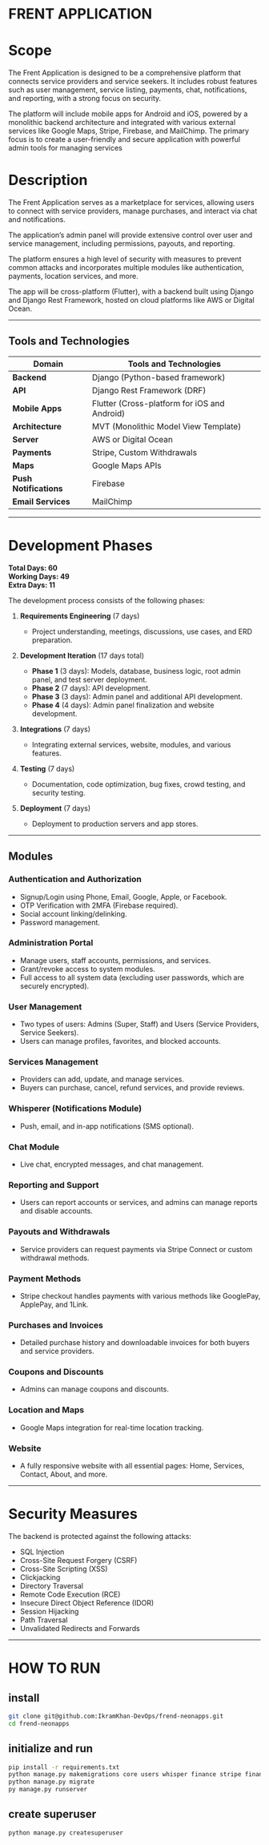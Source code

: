 
# FRENT APPLICATION


# Scope
The Frent Application is designed to be a comprehensive platform that connects service providers and service seekers. It includes robust features such as user management, service listing, payments, chat, notifications, and reporting, with a strong focus on security. 

The platform will include mobile apps for Android and iOS, powered by a monolithic backend architecture and integrated with various external services like Google Maps, Stripe, Firebase, and MailChimp. The primary focus is to create a user-friendly and secure application with powerful admin tools for managing services

# Description 
The Frent Application serves as a marketplace for services, allowing users to connect with service providers, manage purchases, and interact via chat and notifications. 

The application’s admin panel will provide extensive control over user and service management, including permissions, payouts, and reporting. 

The platform ensures a high level of security with measures to prevent common attacks and incorporates multiple modules like authentication, payments, location services, and more. 

The app will be cross-platform (Flutter), with a backend built using Django and Django Rest Framework, hosted on cloud platforms like AWS or Digital Ocean.
 

---
## Tools and Technologies

| Domain           | Tools and Technologies                      |
|------------------|---------------------------------------------|
| **Backend**       | Django (Python-based framework)             |
| **API**           | Django Rest Framework (DRF)                 |
| **Mobile Apps**   | Flutter (Cross-platform for iOS and Android)|
| **Architecture**  | MVT (Monolithic Model View Template)        |
| **Server**        | AWS or Digital Ocean                        |
| **Payments**      | Stripe, Custom Withdrawals                  |
| **Maps**          | Google Maps APIs                            |
| **Push Notifications** | Firebase                               |
| **Email Services**| MailChimp                                   |

---
# Development Phases


**Total Days: 60**  
**Working Days: 49**  
**Extra Days: 11**

The development process consists of the following phases:

1. **Requirements Engineering** (7 days)
   - Project understanding, meetings, discussions, use cases, and ERD preparation.

2. **Development Iteration** (17 days total)
   - **Phase 1** (3 days): Models, database, business logic, root admin panel, and test server deployment.
   - **Phase 2** (7 days): API development.
   - **Phase 3** (3 days): Admin panel and additional API development.
   - **Phase 4** (4 days): Admin panel finalization and website development.

3. **Integrations** (7 days)
   - Integrating external services, website, modules, and various features.

4. **Testing** (7 days)
   - Documentation, code optimization, bug fixes, crowd testing, and security testing.

5. **Deployment** (7 days)
   - Deployment to production servers and app stores.

---

## Modules

### Authentication and Authorization
- Signup/Login using Phone, Email, Google, Apple, or Facebook.
- OTP Verification with 2MFA (Firebase required).
- Social account linking/delinking.
- Password management.

### Administration Portal
- Manage users, staff accounts, permissions, and services.
- Grant/revoke access to system modules.
- Full access to all system data (excluding user passwords, which are securely encrypted).

### User Management
- Two types of users: Admins (Super, Staff) and Users (Service Providers, Service Seekers).
- Users can manage profiles, favorites, and blocked accounts.

### Services Management
- Providers can add, update, and manage services.
- Buyers can purchase, cancel, refund services, and provide reviews.

### Whisperer (Notifications Module)
- Push, email, and in-app notifications (SMS optional).

### Chat Module
- Live chat, encrypted messages, and chat management.

### Reporting and Support
- Users can report accounts or services, and admins can manage reports and disable accounts.

### Payouts and Withdrawals
- Service providers can request payments via Stripe Connect or custom withdrawal methods.

### Payment Methods
- Stripe checkout handles payments with various methods like GooglePay, ApplePay, and 1Link.

### Purchases and Invoices
- Detailed purchase history and downloadable invoices for both buyers and service providers.

### Coupons and Discounts
- Admins can manage coupons and discounts.

### Location and Maps
- Google Maps integration for real-time location tracking.

### Website
- A fully responsive website with all essential pages: Home, Services, Contact, About, and more.

---

# Security Measures

The backend is protected against the following attacks:

- SQL Injection
- Cross-Site Request Forgery (CSRF)
- Cross-Site Scripting (XSS)
- Clickjacking
- Directory Traversal
- Remote Code Execution (RCE)
- Insecure Direct Object Reference (IDOR)
- Session Hijacking
- Path Traversal
- Unvalidated Redirects and Forwards

---

# HOW TO RUN

## install

```bash
git clone git@github.com:IkramKhan-DevOps/frend-neonapps.git
cd frend-neonapps
```

## initialize and run

```bash
pip install -r requirements.txt
python manage.py makemigrations core users whisper finance stripe finance order services reporting
python manage.py migrate
py manage.py runserver
```

## create superuser

```bash
python manage.py createsuperuser
```

